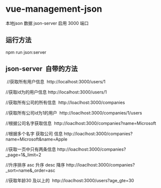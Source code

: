 # vue-management-json

本地json 数据 json-server 启用 3000 端口

## 运行方法 
  
  npm run json:server
  
 
## json-server  自带的方法

  //获取所有用户信息
  http://localhost:3000/users/1
  
  //获取id为的用户信息
  http://localhost:3000/users/1
  
  //获取所有公司的所有信息
  http://loaclhost:3000/companies
  
  //获取所有公司id为1的用户
  http://loaclhost:3000/companies/1/users
  
  //根据公司名字获取信息
  http://loaclhost:3000/companies?name=Microsoft
  
  //根据多个名字 获取公司 信息
  http://loaclhost:3000/companies?name=Microsoft&name=Apple
  
  //获取一页中只有两条信息
  http://loaclhost:3000/companies?_page=1&_limit=2
  
  //升序排序 asc 升序 desc 降序
  http://loaclhost:3000/companies?_sort=name&_order=asc
  
  //获取年龄30 及以上的
  http://loaclhost:3000/users?age_gte=30
